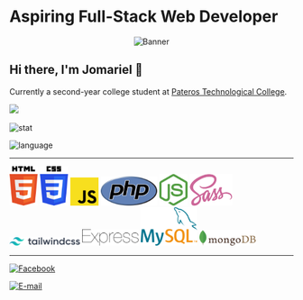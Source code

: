 # Aspiring Full-Stack Web Developer

<div align="center">
  <img src="https://media.giphy.com/media/UtnxCnjWAOL1J6TNUR/giphy.gif" alt="Banner" />
</div>

## Hi there, I'm Jomariel 👋

Currently a second-year college student at [Pateros Technological College](https://www.facebook.com/ptc1993/).

![](https://komarev.com/ghpvc/?username=jmrl23&color=ff69b4&style=for-the-badge)

![stat](https://github-readme-stats.vercel.app/api?username=jmrl23&count_private=false)

![language](https://github-readme-stats.vercel.app/api/top-langs/?username=jmrl23&hide=html,ejs,css,scss,shell&layout=compact)

---

<img src="https://raw.githubusercontent.com/jmrl23/jmrl23/main/tech-stack/html-5.svg" width="50" /> <img src="https://raw.githubusercontent.com/jmrl23/jmrl23/main/tech-stack/css-3.svg" width="50" /> 
<img src="https://raw.githubusercontent.com/jmrl23/jmrl23/main/tech-stack/javascript.svg" width="50" /> <img src="https://raw.githubusercontent.com/jmrl23/jmrl23/main/tech-stack/php.svg" width="100" /> 
<img src="https://raw.githubusercontent.com/jmrl23/jmrl23/main/tech-stack/nodejs.svg" width="50" /> <img src="https://raw.githubusercontent.com/jmrl23/jmrl23/main/tech-stack/sass.svg" width="75" /> 
<img src="https://raw.githubusercontent.com/jmrl23/jmrl23/main/tech-stack/tailwindcss.svg" width="125" /> <img src="https://raw.githubusercontent.com/jmrl23/jmrl23/main/tech-stack/express.svg" width="100" /> 
<img src="https://raw.githubusercontent.com/jmrl23/jmrl23/main/tech-stack/mysql.svg" width="100" /> <img src="https://raw.githubusercontent.com/jmrl23/jmrl23/main/tech-stack/mongodb.svg" width="100" />

---

[![Facebook](https://img.shields.io/badge/facebook-jmrl23-transparent?style=social&logo=facebook)](https://www.facebook.com/JmrL23)

[![E-mail](https://img.shields.io/badge/Email-jojogaitera@gmail.com-transparent?style=social&logo=gmail)](mailto:jojogaitera@gmail.com)
